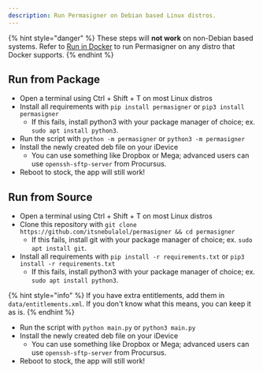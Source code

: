 ```yaml
---
description: Run Permasigner on Debian based Linux distros.
---
```


{% hint style="danger" %}
These steps will **not work** on non-Debian based systems. Refer to [Run in Docker](usage/run-in-docker.md) to run Permasigner on any distro that Docker supports.
{% endhint %}

## Run from Package

* Open a terminal using Ctrl + Shift + T on most Linux distros
* Install all requirements with `pip install permasigner` or `pip3 install permasigner`
   * If this fails, install python3 with your package manager of choice; ex. `sudo apt install python3`.
* Run the script with `python -m permasigner` or `python3 -m permasigner`
* Install the newly created deb file on your iDevice
   * You can use something like Dropbox or Mega; advanced users can use `openssh-sftp-server` from Procursus.
* Reboot to stock, the app will still work!

## Run from Source

* Open a terminal using Ctrl + Shift + T on most Linux distros
* Clone this repository with `git clone https://github.com/itsnebulalol/permasigner && cd permasigner`
   * If this fails, install git with your package manager of choice; ex. `sudo apt install git`.
* Install all requirements with `pip install -r requirements.txt` or `pip3 install -r requirements.txt`
   * If this fails, install python3 with your package manager of choice; ex. `sudo apt install python3`.

{% hint style="info" %}
If you have extra entitlements, add them in `data/entitlements.xml`. If you don't know what this means, you can keep it as is.
{% endhint %}

* Run the script with `python main.py` or `python3 main.py`
* Install the newly created deb file on your iDevice
    * You can use something like Dropbox or Mega; advanced users can use `openssh-sftp-server` from Procursus.
* Reboot to stock, the app will still work!
